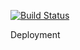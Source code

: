 [![Build Status](https://travis-ci.com/konsloiz/multi-docker-project.svg?branch=main)](https://travis-ci.com/konsloiz/multi-docker-project)

Deployment
